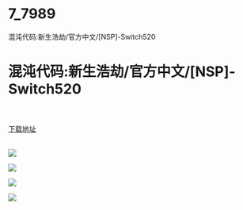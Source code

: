 # 7_7989
混沌代码:新生浩劫/官方中文/[NSP]-Switch520
# 混沌代码:新生浩劫/官方中文/[NSP]-Switch520
 <br/></br>
[下载地址](https://www.switch520.cc/article/7989 "下载地址")
<br/></br>

<p><img src="https://www.switch520.cc/muke_img/upload_art_editor_20201220-1_1e5b1a694c4f23ba6a911b4dab6660cf.jpg"></p>
<p><img src="https://www.switch520.cc/muke_img/upload_art_editor_20201220-1_83d4b0a8eb5ddb1755a15ac6ea291981.jpg"></p>
<p><img src="https://www.switch520.cc/muke_img/upload_art_editor_20201220-1_7e4abf21cadafe3c2c93bb8b16774751.jpg"></p>
<p><img src="https://www.switch520.cc/muke_img/upload_art_editor_20201220-1_80940f52ecb3a99bd959b65c1383b759.jpg"></p>
<p><strong><span style="color: #d9d9d9;">&nbsp;</span></strong></p>
<p><strong><span style="color: #d9d9d9;">&nbsp;</span></strong></p>
